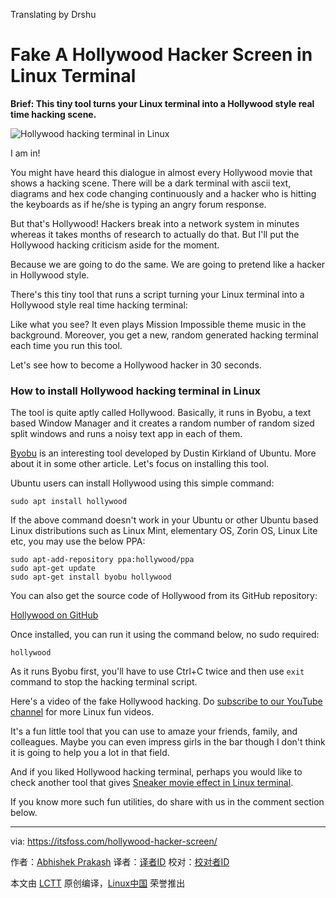 Translating by Drshu

Fake A Hollywood Hacker Screen in Linux Terminal
======

**Brief: This tiny tool turns your Linux terminal into a Hollywood style real time hacking scene.**

![Hollywood hacking terminal in Linux][1]

I am in!

You might have heard this dialogue in almost every Hollywood movie that shows a hacking scene. There will be a dark terminal with ascii text, diagrams and hex code changing continuously and a hacker who is hitting the keyboards as if he/she is typing an angry forum response.

But that's Hollywood! Hackers break into a network system in minutes whereas it takes months of research to actually do that. But I'll put the Hollywood hacking criticism aside for the moment.

Because we are going to do the same. We are going to pretend like a hacker in Hollywood style.

There's this tiny tool that runs a script turning your Linux terminal into a Hollywood style real time hacking terminal:

Like what you see? It even plays Mission Impossible theme music in the background. Moreover, you get a new, random generated hacking terminal each time you run this tool.

Let's see how to become a Hollywood hacker in 30 seconds.

### How to install Hollywood hacking terminal in Linux

The tool is quite aptly called Hollywood. Basically, it runs in Byobu, a text based Window Manager and it creates a random number of random sized split windows and runs a noisy text app in each of them.

[Byobu][2] is an interesting tool developed by Dustin Kirkland of Ubuntu. More about it in some other article. Let's focus on installing this tool.

Ubuntu users can install Hollywood using this simple command:
```
sudo apt install hollywood
```

If the above command doesn't work in your Ubuntu or other Ubuntu based Linux distributions such as Linux Mint, elementary OS, Zorin OS, Linux Lite etc, you may use the below PPA:
```
sudo apt-add-repository ppa:hollywood/ppa
sudo apt-get update
sudo apt-get install byobu hollywood
```

You can also get the source code of Hollywood from its GitHub repository:

[Hollywood on GitHub][3]

Once installed, you can run it using the command below, no sudo required:

`hollywood`

As it runs Byobu first, you'll have to use Ctrl+C twice and then use `exit` command to stop the hacking terminal script.

Here's a video of the fake Hollywood hacking. Do [subscribe to our YouTube channel][4] for more Linux fun videos.

It's a fun little tool that you can use to amaze your friends, family, and colleagues. Maybe you can even impress girls in the bar though I don't think it is going to help you a lot in that field.

And if you liked Hollywood hacking terminal, perhaps you would like to check another tool that gives [Sneaker movie effect in Linux terminal][5].

If you know more such fun utilities, do share with us in the comment section below.

--------------------------------------------------------------------------------

via: https://itsfoss.com/hollywood-hacker-screen/

作者：[Abhishek Prakash][a]
译者：[译者ID](https://github.com/译者ID)
校对：[校对者ID](https://github.com/校对者ID)

本文由 [LCTT](https://github.com/LCTT/TranslateProject) 原创编译，[Linux中国](https://linux.cn/) 荣誉推出

[a]:https://itsfoss.com/author/abhishek/
[1]:https://4bds6hergc-flywheel.netdna-ssl.com/wp-content/uploads/2017/09/hollywood-hacking-linux-terminal.jpg
[2]:http://byobu.co/
[3]:https://github.com/dustinkirkland/hollywood
[4]:https://www.youtube.com/c/itsfoss?sub_confirmation=1
[5]:https://itsfoss.com/sneakers-movie-effect-linux/
